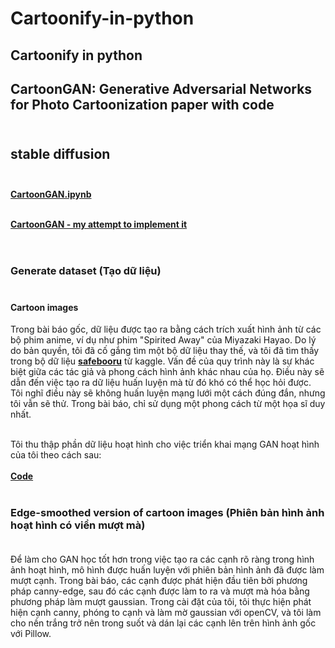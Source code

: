 # Cartoonify-in-python
## Cartoonify in python

## CartoonGAN: Generative Adversarial Networks for Photo Cartoonization paper with code <br><br>
## stable diffusion <br><br>
[**CartoonGAN.ipynb**](https://github.com/TobiasSunderdiek/cartoon-gan/blob/main/CartoonGAN.ipynb) <br><br>

[**CartoonGAN - my attempt to implement it**](https://tobiassunderdiek.github.io/cartoon-gan/#tc1_1) <br><br>

#

### Generate dataset (Tạo dữ liệu) <br><br>


#### Cartoon images

Trong bài báo gốc, dữ liệu được tạo ra bằng cách trích xuất hình ảnh từ các bộ phim anime, ví dụ như phim "Spirited Away" của Miyazaki Hayao. Do lý do bản quyền, tôi đã cố gắng tìm một bộ dữ liệu thay thế, và tôi đã tìm thấy trong bộ dữ liệu  [**safebooru**](https://www.kaggle.com/datasets/alamson/safebooru?resource=download)  từ kaggle. Vấn đề của quy trình này là sự khác biệt giữa các tác giả và phong cách hình ảnh khác nhau của họ. Điều này sẽ dẫn đến việc tạo ra dữ liệu huấn luyện mà từ đó khó có thể học hỏi được. Tôi nghĩ điều này sẽ không huấn luyện mạng lưới một cách đúng đắn, nhưng tôi vẫn sẽ thử. Trong bài báo, chỉ sử dụng một phong cách từ một họa sĩ duy nhất. <br><br>

Tôi thu thập phần dữ liệu hoạt hình cho việc triển khai mạng GAN hoạt hình của tôi theo cách sau: <br><br>
[**Code**](https://github.com/Experimenters1/Cartoonify-in-python/blob/main/Untitled1.ipynb) <br><br>

### 

### Edge-smoothed version of cartoon images (Phiên bản hình ảnh hoạt hình có viền mượt mà) <br><br>

Để làm cho GAN học tốt hơn trong việc tạo ra các cạnh rõ ràng trong hình ảnh hoạt hình, mô hình được huấn luyện với phiên bản hình ảnh đã được làm mượt cạnh. Trong bài báo, các cạnh được phát hiện đầu tiên bởi phương pháp canny-edge, sau đó các cạnh được làm to ra và mượt mà hóa bằng phương pháp làm mượt gaussian. Trong cài đặt của tôi, tôi thực hiện phát hiện cạnh canny, phóng to cạnh và làm mờ gaussian với openCV, và tôi làm cho nền trắng trở nên trong suốt và dán lại các cạnh lên trên hình ảnh gốc với Pillow.<br><br>


